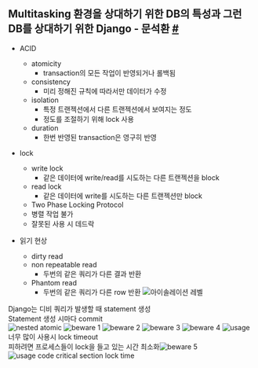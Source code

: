 Multitasking 환경을 상대하기 위한 DB의 특성과 그런 DB를 상대하기 위한 Django - 문석환 [#](https://www.pycon.kr/program/talk-detail?id=66)
---

* ACID
    * atomicity
        * transaction의 모든 작업이 반영되거나 롤백됨
    * consistency 
        * 미리 정해진 규칙에 따라서만 데이터가 수정 
    * isolation 
        * 특정 트랜젝션에서 다른 트랜젝션에서 보여지는 정도
        * 정도를 조절하기 위해 lock 사용
    * duration
        * 한번 반영된 transaction은 영구히 반영

* lock
    * write lock
        * 같은 데이터에 write/read를 시도하는 다른 트랜젝션을 block
    * read lock
        * 같은 데이터에 write를 시도하는 다른 트랜젝션만 block
    * Two Phase Locking Protocol
    * 병렬 작업 불가
    * 잘못된 사용 시 데드락

* 읽기 현상
    * dirty read
    * non repeatable read
        * 두번의 같은 쿼리가 다른 결과 반환
    * Phantom read
        * 두번의 같은 쿼리가 다른 row 반환
![아이솔레이션 레벨](./static/multitasking_on_db_and_django/1.jpg)

Django는 디비 쿼리가 발생할 때 statement 생성\
Statement 생성 시마다 commit\
![nested atomic](./static/multitasking_on_db_and_django/2.jpg)
![beware 1](./static/multitasking_on_db_and_django/3.jpg)
![beware 2](./static/multitasking_on_db_and_django/4.jpg)
![beware 3](./static/multitasking_on_db_and_django/5.jpg)
![beware 4](./static/multitasking_on_db_and_django/6.jpg)
![usage](./static/multitasking_on_db_and_django/7.jpg)
너무 많이 사용시 lock timeout\
피하려면 프로세스들이 lock을 들고 있는 시간 최소화![beware 5](./static/multitasking_on_db_and_django/8.jpg)
![usage code critical section lock time](./static/multitasking_on_db_and_django/9.jpg)
